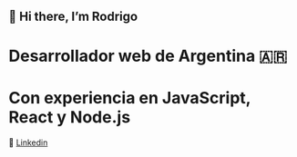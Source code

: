## 👋 Hi there, I’m Rodrigo

# Desarrollador web de Argentina 🇦🇷
# Con experiencia en JavaScript, React y Node.js


📌 [Linkedin](https://www.linkedin.com/in/rodrigocej/)
